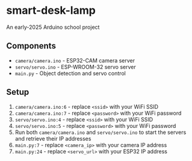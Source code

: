 # smart-desk-lamp
An early-2025 Arduino school project

## Components
- `camera/camera.ino` - ESP32-CAM camera server
- `servo/servo.ino` - ESP-WROOM-32 servo server
- `main.py` - Object detection and servo control

## Setup
1. `camera/camera.ino:6` - replace `<ssid>` with your WiFi SSID
2. `camera/camera.ino:7` - replace `<password>` with your WiFi password
3. `servo/servo.ino:4` - replace `<ssid>` with your WiFi SSID
4. `servo/servo.ino:5` - replace `<password>` with your WiFi password
5. Run both `camera/camera.ino` and `servo/servo.ino` to start the servers and retrieve their IP addresses
6. `main.py:7` - replace `<camera_ip>` with your camera IP address
7. `main.py:24` - replace `<servo_url>` with your ESP32 IP address
